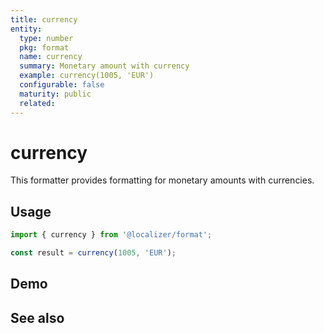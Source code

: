 ```yaml
---
title: currency
entity:
  type: number
  pkg: format
  name: currency
  summary: Monetary amount with currency
  example: currency(1005, 'EUR')
  configurable: false
  maturity: public
  related:
---
```


# currency <Package name="format"/>

This formatter provides formatting for monetary amounts with currencies.

## Usage

```typescript twoslash
import { currency } from '@localizer/format';

const result = currency(1005, 'EUR');
```

## Demo

<script setup>
  import { ref } from 'vue';
  import { NForm, NFormItem } from 'naive-ui/es/form';
  import { NInputNumber } from 'naive-ui/es/input-number';
  import { NSelect } from 'naive-ui/es/select';
  import { currencyName } from '@localizer/format';

  const value = ref(1005);
  const unit = ref('EUR');

  const unitOptions = Intl.supportedValuesOf('currency').map(currency => ({label: `${currency} - ${currencyName(currency).localize('en-US')}`, value: currency}));
</script>

<EntityDemo :args="[value, unit]">
  <NFormItem label="Value">
    <NInputNumber clearable v-model:value="value" />
  </NFormItem>
  <NFormItem label="Currency">
    <NSelect filterable v-model:value="unit" :options="unitOptions"/>
  </NFormItem>
</EntityDemo>

## See also

<Entities />

